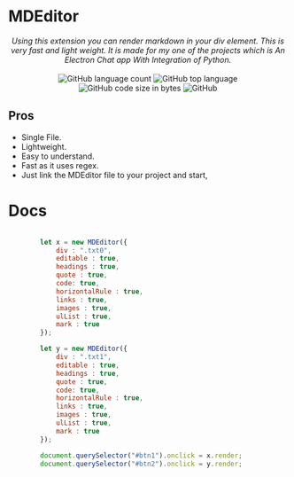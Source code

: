 # MDEditor

<div align="center">
    <i>Using this extension you can render markdown in your div element. This is very fast and light weight. It is made for my one of the projects which is An Electron Chat app With Integration of Python.</i>
    <br> <br>
    <span>
    <img alt="GitHub language count" src="https://img.shields.io/github/languages/count/AnonymousXC/MDEditor">
    <img alt="GitHub top language" src="https://img.shields.io/github/languages/top/AnonymousXC/MDEditor">
    <img alt="GitHub code size in bytes" src="https://img.shields.io/github/languages/code-size/AnonymousXC/MDEditor">
    <img alt="GitHub" src="https://img.shields.io/github/license/AnonymousXC/MDEditor">
    </span>
</div>

## Pros

- Single File.
- Lightweight.
- Easy to understand.
- Fast as it uses regex.
- Just link the MDEditor file to your project and start,

# Docs

```Javascript

        let x = new MDEditor({
            div : ".txt0",
            editable : true,
            headings : true,
            quote : true,
            code: true,
            horizontalRule : true,
            links : true,
            images : true,
            ulList : true,
            mark : true
        });

        let y = new MDEditor({
            div : ".txt1",
            editable : true,
            headings : true,
            quote : true,
            code: true,
            horizontalRule : true,
            links : true,
            images : true,
            ulList : true,
            mark : true
        });

        document.querySelector("#btn1").onclick = x.render;
        document.querySelector("#btn2").onclick = y.render;

```
